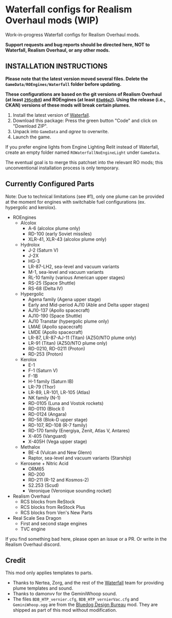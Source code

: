 # Waterfall configs for Realism Overhaul mods (WIP)

Work-in-progress Waterfall configs for Realism Overhaul mods.

**Support requests and bug reports should be directed here, NOT to Waterfall, Realism Overhaul, or any other mods.**

## INSTALLATION INSTRUCTIONS

**Please note that the latest version moved several files. Delete the `GameData/ROEngines/Waterfall` folder before updating.**

**These configurations are based on the git versions of Realism Overhaul (at least [`295cdb8`](https://github.com/KSP-RO/RealismOverhaul/commit/295cdb89d03d0fc0276e4b07f167f835be3cf206)) and ROEngines (at least [`03e06e2`](https://github.com/KSP-RO/ROEngines/commit/03e06e29ecfa751fc835ccdff10d483aee4f51a7)). Using the release (i.e., CKAN) versions of these mods will break certain plumes.**

1. Install the latest version of [Waterfall](https://github.com/post-kerbin-mining-corporation/Waterfall).
2. Download this package: Press the green button "Code" and click on "Download ZIP".
3. Unpack into `GameData` and *agree* to overwrite.
4. Launch the game.

If you prefer engine lights from Engine Lighting Relit instead of Waterfall, create an empty folder named `ROWaterfallNoEngineLight` under `GameData`.

The eventual goal is to merge this patchset into the relevant RO mods; this unconventional installation process is only temporary.

## Currently Configured Parts

Note: Due to technical limitations (see #1), only one plume can be provided at the moment for engines with switchable fuel configurations (ex. hypergolic and kerolox).

* ROEngines
  * Alcolox
    * A-6 (alcolox plume only)
    * RD-100 (early Soviet missiles)
    * XLR-41, XLR-43 (alcolox plume only)
  * Hydrolox
    * J-2 (Saturn V)
    * J-2X
    * HG-3
    * LR-87-LH2, sea-level and vacuum variants
    * M-1, sea-level and vacuum variants
    * RL-10 family (various American upper stages)
    * RS-25 (Space Shuttle)
    * RS-68 (Delta IV)
  * Hypergolic
    * Agena family (Agena upper stage)
    * Early and Mid-period AJ10 (Able and Delta upper stages)
    * AJ10-137 (Apollo spacecraft)
    * AJ10-190 (Space Shuttle)
    * AJ10 Transtar (hypergolic plume only)
    * LMAE (Apollo spacecraft)
    * LMDE (Apollo spacecraft)
    * LR-87, LR-87-AJ-11 (Titan) (AZ50/NTO plume only)
    * LR-91 (Titan) (AZ50/NTO plume only)
    * RD-0210, RD-0211 (Proton)
    * RD-253 (Proton)
  * Kerolox
    * E-1
    * F-1 (Saturn V)
    * F-1B
    * H-1 family (Saturn IB)
    * LR-79 (Thor)
    * LR-89, LR-101, LR-105 (Atlas)
    * NK family (N-1)
    * RD-0105 (Luna and Vostok rockets)
    * RD-0110 (Block I)
    * RD-0124 (Angara)
    * RD-58 (Blok-D upper stage)
    * RD-107, RD-108 (R-7 family)
    * RD-170 family (Energiya, Zenit, Atlas V, Antares)
    * X-405 (Vanguard)
    * X-405H (Vega upper stage)
  * Methalox
    * BE-4 (Vulcan and New Glenn)
    * Raptor, sea-level and vacuum variants (Starship)
  * Kerosene + Nitric Acid
    * ORM65
    * RD-200
    * RD-211 (R-12 and Kosmos-2)
    * S2.253 (Scud)
    * Veronique (Veronique sounding rocket)
* Realism Overhaul
  * RCS blocks from ReStock
  * RCS blocks from ReStock Plus
  * RCS blocks from Ven's New Parts
* Real Scale Sea Dragon
  * First and second stage engines
  * TVC engine

If you find something bad here, please open an issue or a PR. Or write in the Realism Overhaul discord.

## Credit

This mod only applies templates to parts.

* Thanks to Nertea, Zorg, and the rest of the [Waterfall](https://github.com/post-kerbin-mining-corporation/Waterfall) team for providing plume templates and sound.
* Thanks to damonvv for the GeminiWhoop sound.
* The files `BDB_HTP_vernier.cfg`, `BDB_HTP_vernierVac.cfg` and `GeminiWhoop.ogg` are from the [Bluedog Design Bureau](https://github.com/CobaltWolf/Bluedog-Design-Bureau) mod. They are shipped as part of this mod without modification.
